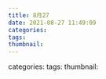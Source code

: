 ```yaml
---
title: 8月27
date: 2021-08-27 11:49:09
categories:
tags:
thumbnail:
---
```

categories:
tags:
thumbnail: